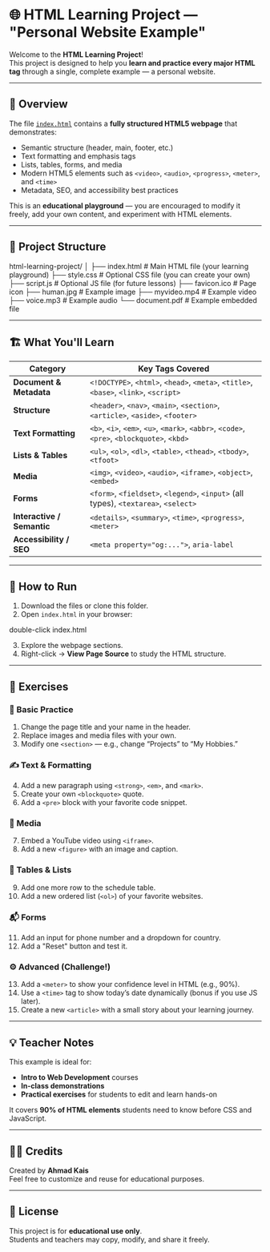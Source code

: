 # 🌐 HTML Learning Project — "Personal Website Example"

Welcome to the **HTML Learning Project**!  
This project is designed to help you **learn and practice every major HTML tag** through a single, complete example — a personal website.

---

## 📘 Overview

The file [`index.html`](index.html) contains a **fully structured HTML5 webpage** that demonstrates:

- Semantic structure (header, main, footer, etc.)
- Text formatting and emphasis tags
- Lists, tables, forms, and media
- Modern HTML5 elements such as `<video>`, `<audio>`, `<progress>`, `<meter>`, and `<time>`
- Metadata, SEO, and accessibility best practices

This is an **educational playground** — you are encouraged to modify it freely, add your own content, and experiment with HTML elements.

---

## 🧱 Project Structure

html-learning-project/
│
├── index.html # Main HTML file (your learning playground)
├── style.css # Optional CSS file (you can create your own)
├── script.js # Optional JS file (for future lessons)
├── favicon.ico # Page icon
├── human.jpg # Example image
├── myvideo.mp4 # Example video
├── voice.mp3 # Example audio
└── document.pdf # Example embedded file

---

## 🏗️ What You'll Learn

| Category                   | Key Tags Covered                                                                            |
| -------------------------- | ------------------------------------------------------------------------------------------- |
| **Document & Metadata**    | `<!DOCTYPE>`, `<html>`, `<head>`, `<meta>`, `<title>`, `<base>`, `<link>`, `<script>`       |
| **Structure**              | `<header>`, `<nav>`, `<main>`, `<section>`, `<article>`, `<aside>`, `<footer>`              |
| **Text Formatting**        | `<b>`, `<i>`, `<em>`, `<u>`, `<mark>`, `<abbr>`, `<code>`, `<pre>`, `<blockquote>`, `<kbd>` |
| **Lists & Tables**         | `<ul>`, `<ol>`, `<dl>`, `<table>`, `<thead>`, `<tbody>`, `<tfoot>`                          |
| **Media**                  | `<img>`, `<video>`, `<audio>`, `<iframe>`, `<object>`, `<embed>`                            |
| **Forms**                  | `<form>`, `<fieldset>`, `<legend>`, `<input>` (all types), `<textarea>`, `<select>`         |
| **Interactive / Semantic** | `<details>`, `<summary>`, `<time>`, `<progress>`, `<meter>`                                 |
| **Accessibility / SEO**    | `<meta property="og:...">`, `aria-label`                                                    |

---

## 🚀 How to Run

1. Download the files or clone this folder.
2. Open `index.html` in your browser:

double-click index.html

3. Explore the webpage sections.
4. Right-click → **View Page Source** to study the HTML structure.

---

## 🧠 Exercises

### 🏁 Basic Practice

1. Change the page title and your name in the header.
2. Replace images and media files with your own.
3. Modify one `<section>` — e.g., change “Projects” to “My Hobbies.”

### ✍️ Text & Formatting

4. Add a new paragraph using `<strong>`, `<em>`, and `<mark>`.
5. Create your own `<blockquote>` quote.
6. Add a `<pre>` block with your favorite code snippet.

### 🎨 Media

7. Embed a YouTube video using `<iframe>`.
8. Add a new `<figure>` with an image and caption.

### 🧾 Tables & Lists

9. Add one more row to the schedule table.
10. Add a new ordered list (`<ol>`) of your favorite websites.

### 📬 Forms

11. Add an input for phone number and a dropdown for country.
12. Add a "Reset" button and test it.

### ⚙️ Advanced (Challenge!)

13. Add a `<meter>` to show your confidence level in HTML (e.g., 90%).
14. Use a `<time>` tag to show today’s date dynamically (bonus if you use JS later).
15. Create a new `<article>` with a small story about your learning journey.

---

## 💡 Teacher Notes

This example is ideal for:

- **Intro to Web Development** courses
- **In-class demonstrations**
- **Practical exercises** for students to edit and learn hands-on

It covers **90% of HTML elements** students need to know before CSS and JavaScript.

---

## 🧑‍💻 Credits

Created by **Ahmad Kais**  
Feel free to customize and reuse for educational purposes.

---

## 📄 License

This project is for **educational use only**.  
Students and teachers may copy, modify, and share it freely.
